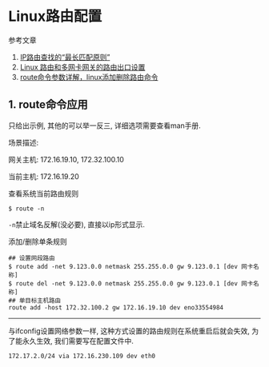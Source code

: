 # Linux路由配置

参考文章

1. [IP路由查找的“最长匹配原则”](http://blog.csdn.net/ceelo_atom/article/details/47164943)
2. [Linux 路由和多网卡网关的路由出口设置](http://www.cnblogs.com/fengyc/p/6533112.html)
3. [route命令参数详解，linux添加删除路由命令](http://blog.csdn.net/hzhsan/article/details/44753533)

## 1. route命令应用

只给出示例, 其他的可以举一反三, 详细选项需要查看man手册.

场景描述: 

网关主机: 172.16.19.10, 172.32.100.10

当前主机: 172.16.19.20

查看系统当前路由规则

```
$ route -n
```

`-n`禁止域名反解(没必要), 直接以ip形式显示.

添加/删除单条规则

```
## 设置网段路由
$ route add -net 9.123.0.0 netmask 255.255.0.0 gw 9.123.0.1 [dev 网卡名称]
$ route del -net 9.123.0.0 netmask 255.255.0.0 gw 9.123.0.1 [dev 网卡名称]
## 单目标主机路由
route add -host 172.32.100.2 gw 172.16.19.10 dev eno33554984
```

------

与ifconfig设置网络参数一样, 这种方式设置的路由规则在系统重启后就会失效, 为了能永久生效, 我们需要写在配置文件中.

```
172.17.2.0/24 via 172.16.230.109 dev eth0  
```
